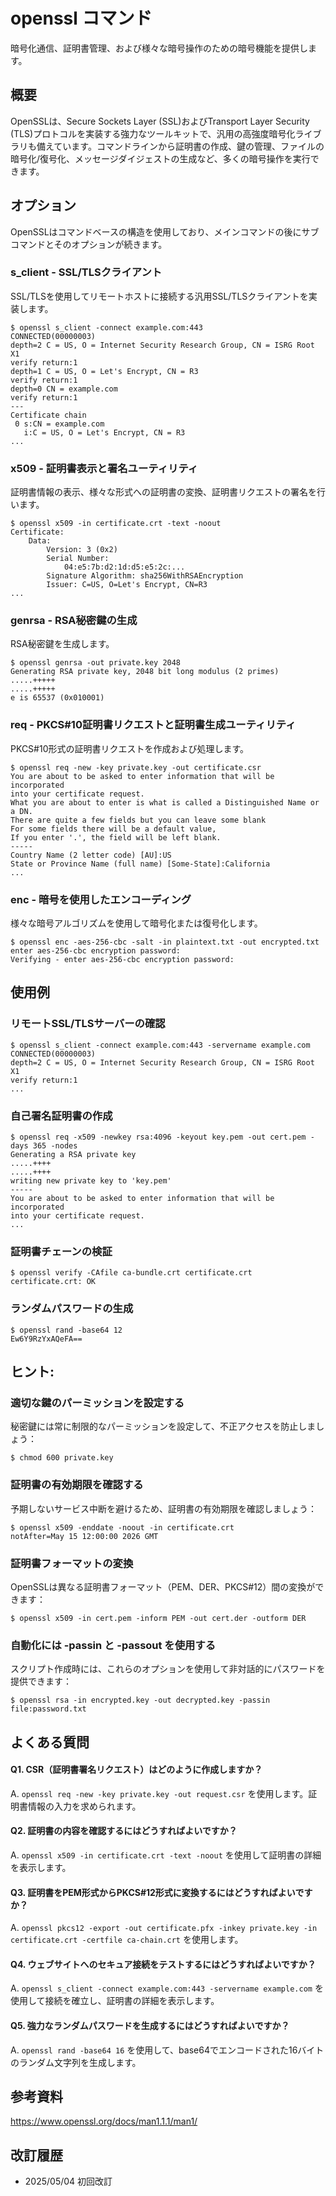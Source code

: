 # openssl コマンド

暗号化通信、証明書管理、および様々な暗号操作のための暗号機能を提供します。

## 概要

OpenSSLは、Secure Sockets Layer (SSL)およびTransport Layer Security (TLS)プロトコルを実装する強力なツールキットで、汎用の高強度暗号化ライブラリも備えています。コマンドラインから証明書の作成、鍵の管理、ファイルの暗号化/復号化、メッセージダイジェストの生成など、多くの暗号操作を実行できます。

## オプション

OpenSSLはコマンドベースの構造を使用しており、メインコマンドの後にサブコマンドとそのオプションが続きます。

### **s_client** - SSL/TLSクライアント

SSL/TLSを使用してリモートホストに接続する汎用SSL/TLSクライアントを実装します。

```console
$ openssl s_client -connect example.com:443
CONNECTED(00000003)
depth=2 C = US, O = Internet Security Research Group, CN = ISRG Root X1
verify return:1
depth=1 C = US, O = Let's Encrypt, CN = R3
verify return:1
depth=0 CN = example.com
verify return:1
---
Certificate chain
 0 s:CN = example.com
   i:C = US, O = Let's Encrypt, CN = R3
...
```

### **x509** - 証明書表示と署名ユーティリティ

証明書情報の表示、様々な形式への証明書の変換、証明書リクエストの署名を行います。

```console
$ openssl x509 -in certificate.crt -text -noout
Certificate:
    Data:
        Version: 3 (0x2)
        Serial Number:
            04:e5:7b:d2:1d:d5:e5:2c:...
        Signature Algorithm: sha256WithRSAEncryption
        Issuer: C=US, O=Let's Encrypt, CN=R3
...
```

### **genrsa** - RSA秘密鍵の生成

RSA秘密鍵を生成します。

```console
$ openssl genrsa -out private.key 2048
Generating RSA private key, 2048 bit long modulus (2 primes)
.....+++++
.....+++++
e is 65537 (0x010001)
```

### **req** - PKCS#10証明書リクエストと証明書生成ユーティリティ

PKCS#10形式の証明書リクエストを作成および処理します。

```console
$ openssl req -new -key private.key -out certificate.csr
You are about to be asked to enter information that will be incorporated
into your certificate request.
What you are about to enter is what is called a Distinguished Name or a DN.
There are quite a few fields but you can leave some blank
For some fields there will be a default value,
If you enter '.', the field will be left blank.
-----
Country Name (2 letter code) [AU]:US
State or Province Name (full name) [Some-State]:California
...
```

### **enc** - 暗号を使用したエンコーディング

様々な暗号アルゴリズムを使用して暗号化または復号化します。

```console
$ openssl enc -aes-256-cbc -salt -in plaintext.txt -out encrypted.txt
enter aes-256-cbc encryption password:
Verifying - enter aes-256-cbc encryption password:
```

## 使用例

### リモートSSL/TLSサーバーの確認

```console
$ openssl s_client -connect example.com:443 -servername example.com
CONNECTED(00000003)
depth=2 C = US, O = Internet Security Research Group, CN = ISRG Root X1
verify return:1
...
```

### 自己署名証明書の作成

```console
$ openssl req -x509 -newkey rsa:4096 -keyout key.pem -out cert.pem -days 365 -nodes
Generating a RSA private key
.....++++
.....++++
writing new private key to 'key.pem'
-----
You are about to be asked to enter information that will be incorporated
into your certificate request.
...
```

### 証明書チェーンの検証

```console
$ openssl verify -CAfile ca-bundle.crt certificate.crt
certificate.crt: OK
```

### ランダムパスワードの生成

```console
$ openssl rand -base64 12
Ew6Y9RzYxAQeFA==
```

## ヒント:

### 適切な鍵のパーミッションを設定する

秘密鍵には常に制限的なパーミッションを設定して、不正アクセスを防止しましょう：

```console
$ chmod 600 private.key
```

### 証明書の有効期限を確認する

予期しないサービス中断を避けるため、証明書の有効期限を確認しましょう：

```console
$ openssl x509 -enddate -noout -in certificate.crt
notAfter=May 15 12:00:00 2026 GMT
```

### 証明書フォーマットの変換

OpenSSLは異なる証明書フォーマット（PEM、DER、PKCS#12）間の変換ができます：

```console
$ openssl x509 -in cert.pem -inform PEM -out cert.der -outform DER
```

### 自動化には -passin と -passout を使用する

スクリプト作成時には、これらのオプションを使用して非対話的にパスワードを提供できます：

```console
$ openssl rsa -in encrypted.key -out decrypted.key -passin file:password.txt
```

## よくある質問

#### Q1. CSR（証明書署名リクエスト）はどのように作成しますか？
A. `openssl req -new -key private.key -out request.csr` を使用します。証明書情報の入力を求められます。

#### Q2. 証明書の内容を確認するにはどうすればよいですか？
A. `openssl x509 -in certificate.crt -text -noout` を使用して証明書の詳細を表示します。

#### Q3. 証明書をPEM形式からPKCS#12形式に変換するにはどうすればよいですか？
A. `openssl pkcs12 -export -out certificate.pfx -inkey private.key -in certificate.crt -certfile ca-chain.crt` を使用します。

#### Q4. ウェブサイトへのセキュア接続をテストするにはどうすればよいですか？
A. `openssl s_client -connect example.com:443 -servername example.com` を使用して接続を確立し、証明書の詳細を表示します。

#### Q5. 強力なランダムパスワードを生成するにはどうすればよいですか？
A. `openssl rand -base64 16` を使用して、base64でエンコードされた16バイトのランダム文字列を生成します。

## 参考資料

https://www.openssl.org/docs/man1.1.1/man1/

## 改訂履歴

- 2025/05/04 初回改訂